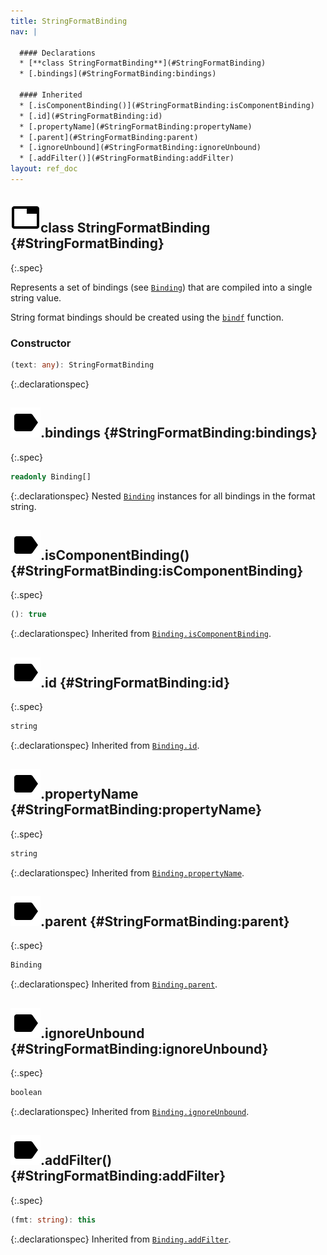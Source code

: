 ```yaml
---
title: StringFormatBinding
nav: |

  #### Declarations
  * [**class StringFormatBinding**](#StringFormatBinding)
  * [.bindings](#StringFormatBinding:bindings)

  #### Inherited
  * [.isComponentBinding()](#StringFormatBinding:isComponentBinding)
  * [.id](#StringFormatBinding:id)
  * [.propertyName](#StringFormatBinding:propertyName)
  * [.parent](#StringFormatBinding:parent)
  * [.ignoreUnbound](#StringFormatBinding:ignoreUnbound)
  * [.addFilter()](#StringFormatBinding:addFilter)
layout: ref_doc
---
```


## ![](/assets/icons/spec-class.svg)class StringFormatBinding {#StringFormatBinding}
{:.spec}

Represents a set of bindings (see [`Binding`](./Binding)) that are compiled into a single string value.

String format bindings should be created using the [`bindf`](./bindf) function.

### Constructor
```typescript
(text: any): StringFormatBinding
```
{:.declarationspec}



## ![](/assets/icons/spec-property.svg).bindings {#StringFormatBinding:bindings}
{:.spec}

```typescript
readonly Binding[]
```
{:.declarationspec}
Nested [`Binding`](./Binding) instances for all bindings in the format string.



## ![](/assets/icons/spec-method.svg).isComponentBinding() {#StringFormatBinding:isComponentBinding}
{:.spec}

```typescript
(): true
```
{:.declarationspec}
Inherited from [`Binding.isComponentBinding`](./Binding#Binding:isComponentBinding).



## ![](/assets/icons/spec-property.svg).id {#StringFormatBinding:id}
{:.spec}

```typescript
string
```
{:.declarationspec}
Inherited from [`Binding.id`](./Binding#Binding:id).



## ![](/assets/icons/spec-property.svg).propertyName {#StringFormatBinding:propertyName}
{:.spec}

```typescript
string
```
{:.declarationspec}
Inherited from [`Binding.propertyName`](./Binding#Binding:propertyName).



## ![](/assets/icons/spec-property.svg).parent {#StringFormatBinding:parent}
{:.spec}

```typescript
Binding
```
{:.declarationspec}
Inherited from [`Binding.parent`](./Binding#Binding:parent).



## ![](/assets/icons/spec-property.svg).ignoreUnbound {#StringFormatBinding:ignoreUnbound}
{:.spec}

```typescript
boolean
```
{:.declarationspec}
Inherited from [`Binding.ignoreUnbound`](./Binding#Binding:ignoreUnbound).



## ![](/assets/icons/spec-method.svg).addFilter() {#StringFormatBinding:addFilter}
{:.spec}

```typescript
(fmt: string): this
```
{:.declarationspec}
Inherited from [`Binding.addFilter`](./Binding#Binding:addFilter).

